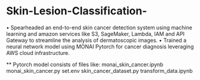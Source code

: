 # Skin-Lesion-Classification-

•	Spearheaded an end-to-end skin cancer detection system using machine learning and amazon services like S3, SageMaker, Lambda, IAM and API Gateway to streamline the analysis of dermatoscopic images.
•	Trained a neural network model using MONAI Pytorch for cancer diagnosis leveraging AWS cloud infrastructure.


** Pytorch model consists of files like:
monai_skin_cancer.ipynb
monai_skin_cancer.py
set.env
skin_cancer_dataset.py
transform_data.ipynb
